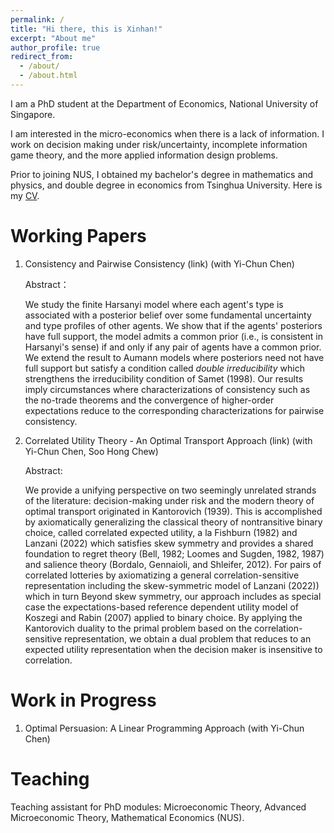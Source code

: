 ```yaml
---
permalink: /
title: "Hi there, this is Xinhan!"
excerpt: "About me"
author_profile: true
redirect_from: 
  - /about/
  - /about.html
---
```


I am a PhD student at the Department of Economics, National University of Singapore.

I am interested in the micro-economics when there is a lack of information. I work on decision making under risk/uncertainty, incomplete information game theory, and the more applied information design problems.

Prior to joining NUS, I obtained my bachelor's degree in mathematics and physics, and double degree in economics from Tsinghua University. Here is my [CV](https://github.com/xinhanzhang/files/CV1023.pdf).

Working Papers
======
1. Consistency and Pairwise Consistency (link) (with Yi-Chun Chen)

   Abstract：

   We study the finite Harsanyi model where each agent's type is associated with a posterior belief over some fundamental uncertainty and type profiles of other agents. We show that if the agents' posteriors have full support, the model admits a common prior (i.e., is consistent in Harsanyi's sense) if and only if any pair of agents have a common prior. We extend the result to Aumann models where posteriors need not have full support but satisfy a condition called _double irreducibility_ which strengthens the irreducibility condition of Samet (1998). Our results imply circumstances where characterizations of consistency such as the no-trade theorems and the convergence of higher-order expectations reduce to the corresponding characterizations for pairwise consistency.
   
1. Correlated Utility Theory - An Optimal Transport Approach (link) (with Yi-Chun Chen, Soo Hong Chew)

   Abstract:

   We provide a unifying perspective on two seemingly unrelated strands of the literature: decision-making under risk and the modern theory of optimal transport originated in Kantorovich (1939). This is accomplished by axiomatically generalizing the classical theory of nontransitive binary choice, called correlated expected utility, a la Fishburn (1982) and Lanzani (2022) which satisfies skew symmetry and provides a shared foundation to regret theory (Bell, 1982; Loomes and Sugden, 1982, 1987) and salience theory (Bordalo, Gennaioli, and Shleifer, 2012). For pairs of correlated lotteries by axiomatizing a general
correlation-sensitive representation including the skew-symmetric model of Lanzani (2022)) which in turn Beyond skew symmetry, our approach includes as special case the expectations-based reference dependent utility model of Koszegi and Rabin (2007) applied to binary choice. By applying the Kantorovich duality to the primal problem based on the correlation-sensitive representation, we obtain a dual problem that reduces to an expected utility representation when the decision maker is insensitive to correlation.

Work in Progress
======
1. Optimal Persuasion: A Linear Programming Approach (with Yi-Chun Chen)

Teaching
======
Teaching assistant for PhD modules: Microeconomic Theory, Advanced Microeconomic Theory, Mathematical Economics (NUS).
